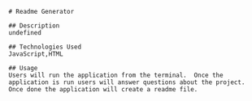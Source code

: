 
    # Readme Generator

    ## Description
    undefined

    ## Technologies Used
    JavaScript,HTML

    ## Usage
    Users will run the application from the terminal.  Once the application is run users will answer questions about the project.  Once done the application will create a readme file.
  
